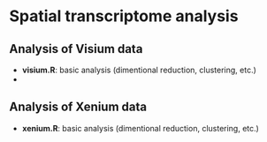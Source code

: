 # Spatial transcriptome analysis
## Analysis of Visium data
- **visium.R**: basic analysis (dimentional reduction, clustering, etc.)
- 

## Analysis of Xenium data
- **xenium.R**: basic analysis (dimentional reduction, clustering, etc.)
